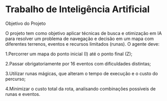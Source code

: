 # Trabalho de Inteligência Artificial

Objetivo do Projeto

O projeto tem como objetivo aplicar técnicas de busca e otimização em IA para resolver um problema de navegação e decisão em um mapa com diferentes terrenos, eventos e recursos limitados (runas).
O agente deve:

1.Percorrer um mapa do ponto inicial (I) até o ponto final (Z);

2.Passar obrigatoriamente por 16 eventos com dificuldades distintas;

3.Utilizar runas mágicas, que alteram o tempo de execução e o custo do percurso;

4.Minimizar o custo total da rota, analisando combinações possíveis de runas e eventos.

